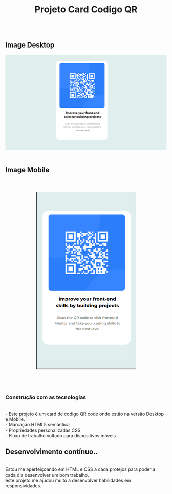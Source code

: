  <h1 align="center"> Projeto Card Codigo QR</h1>
 <br>
 <br>
 <h2>Image Desktop</h2>
 <img src="https://github.com/williadorosario/Projeto-Componente-Codigo-QR/blob/master/QR%20Code-Desktop.png?raw=true"/>
 <br>
 <br>
 <h2>Image Mobile</h2>
 <br>
 <h3 align="center">
 <img src="https://github.com/williadorosario/Projeto-Componente-Codigo-QR/blob/master/QR%20Code-Mobile-Responsivo.png?raw=true" />
 </h3>
 <br>
 <br>
 <h3>Construção com as tecnologias </h3>
 <br>
  - Este projeto é um card de codigo QR code onde estão na versão Desktop e Mobile.
  <br>
 - Marcação HTML5 semântica
  <br>
- Propriedades personalizadas CSS
 <br>
- Fluxo de trabalho voltado para dispositivos móveis
<br>
<h2>Desenvolvimento contínuo..</h2>
<br>
Estou me aperfeiçoando em HTML e CSS a cada protejos para poder a cada dia desenvolver um bom trabalho.
<br>
este projeto me ajudou muito a desenvolver habilidades em responsividades.
